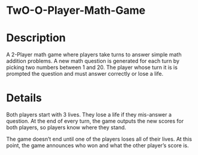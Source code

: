 # TwO-O-Player-Math-Game

# Description
A 2-Player math game where players take turns to answer simple math addition problems. A new math question is generated for each turn by picking two numbers between 1 and 20. The player whose turn it is is prompted the question and must answer correctly or lose a life.

# Details
Both players start with 3 lives. They lose a life if they mis-answer a question. At the end of every turn, the game outputs the new scores for both players, so players know where they stand.

The game doesn’t end until one of the players loses all of their lives. At this point, the game announces who won and what the other player’s score is.